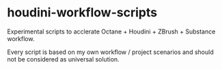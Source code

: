 # houdini-workflow-scripts

Experimental scripts to acclerate Octane + Houdini + ZBrush + Substance workflow.

Every script is based on my own workflow / project scenarios and should not be considered as universal solution.
